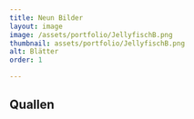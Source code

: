 ```yaml
---
title: Neun Bilder
layout: image
image: /assets/portfolio/JellyfischB.png
thumbnail: assets/portfolio/JellyfischB.png
alt: Blätter
order: 1

---
```

## Quallen
